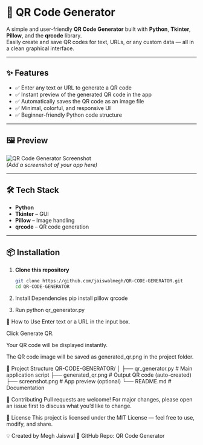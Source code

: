 # 📱 QR Code Generator

A simple and user-friendly **QR Code Generator** built with **Python**, **Tkinter**, **Pillow**, and the **qrcode** library.  
Easily create and save QR codes for text, URLs, or any custom data — all in a clean graphical interface.

---

## ✨ Features
- ✅ Enter any text or URL to generate a QR code
- ✅ Instant preview of the generated QR code in the app
- ✅ Automatically saves the QR code as an image file
- ✅ Minimal, colorful, and responsive UI
- ✅ Beginner-friendly Python code structure

---

## 🖼 Preview
![QR Code Generator Screenshot](screenshot.png)  
*(Add a screenshot of your app here)*

---

## 🛠 Tech Stack
- **Python**
- **Tkinter** – GUI
- **Pillow** – Image handling
- **qrcode** – QR code generation

---

## 📦 Installation

1. **Clone this repository**
   ```bash
   git clone https://github.com/jaiswalmegh/QR-CODE-GENERATOR.git
   cd QR-CODE-GENERATOR
2. Install Dependencies
pip install pillow qrcode

3. Run
python qr_generator.py

🚀 How to Use
Enter text or a URL in the input box.

Click Generate QR.

Your QR code will be displayed instantly.

The QR code image will be saved as generated_qr.png in the project folder.

📂 Project Structure
QR-CODE-GENERATOR/
│
├── qr_generator.py       # Main application script
├── generated_qr.png      # Output QR code (auto-created)
├── screenshot.png        # App preview (optional)
└── README.md             # Documentation

🤝 Contributing
Pull requests are welcome! For major changes, please open an issue first to discuss what you’d like to change.

📜 License
This project is licensed under the MIT License — feel free to use, modify, and share.

💡 Created by Megh Jaiswal
📌 GitHub Repo: QR Code Generator
